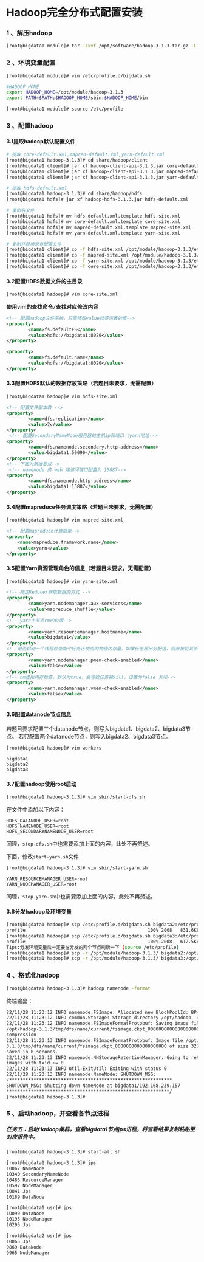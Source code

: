 # Hadoop完全分布式配置安装
### 1 、解压hadoop
```bash
[root@bigdata1 module]# tar -zxvf /opt/software/hadoop-3.1.3.tar.gz -C /opt/module/
```
### 2 、环境变量配置
```bash
[root@bigdata1 module]# vim /etc/profile.d/bigdata.sh
```
```bash
#HADOOP_HOME
export HADOOP_HOME=/opt/module/hadoop-3.1.3
export PATH=$PATH:$HADOOP_HOME/sbin:$HADOOP_HOME/bin
```

```bash
[root@bigdata1 module]# source /etc/profile
```

### 3 、配置hadoop

#### 3.1提取hadoop默认配置文件
```bash
# 提取 core-default.xml,mapred-default.xml,yarn-default.xml
[root@bigdata1 hadoop-3.1.3]# cd share/hadoop/client
[root@bigdata1 client]# jar xf hadoop-client-api-3.1.3.jar core-default.xml
[root@bigdata1 client]# jar xf hadoop-client-api-3.1.3.jar mapred-default.xml
[root@bigdata1 client]# jar xf hadoop-client-api-3.1.3.jar yarn-default.xml

# 提取 hdfs-default.xml
[root@bigdata1 hadoop-3.1.3]# cd share/hadoop/hdfs
[root@bigdata1 hdfs]# jar xf hadoop-hdfs-3.1.3.jar hdfs-default.xml

# 重命名文件
[root@bigdata1 hdfs]# mv hdfs-default.xml.template hdfs-site.xml
[root@bigdata1 hdfs]# mv core-default.xml.template core-site.xml
[root@bigdata1 hdfs]# mv mapred-default.xml.template mapred-site.xml
[root@bigdata1 hdfs]# mv yarn-default.xml.template yarn-site.xml

# 复制并替换原有配置文件
[root@bigdata1 client]# cp -f hdfs-site.xml /opt/module/hadoop-3.1.3/etc/hadoop/
[root@bigdata1 client]# cp -f mapred-site.xml /opt/module/hadoop-3.1.3/etc/hadoop/
[root@bigdata1 client]# cp -f yarn-site.xml /opt/module/hadoop-3.1.3/etc/hadoop/
[root@bigdata1 client]# cp -f core-site.xml /opt/module/hadoop-3.1.3/etc/hadoop/

```

#### 3.2配置HDFS数据文件的主目录

```bash
[root@bigdata1 hadoop]# vim core-site.xml
```
**使用vim的查找命令`/`查找对应修改内容**

```xml
<!-- 配置hadoop文件系统，只需修改value标签包裹的值-->
<property>
        <name>fs.defaultFS</name>
        <value>hdfs://bigdata1:8020</value>
</property>

<property>
        <name>fs.default.name</name>
        <value>hdfs://bigdata1:8020</value>
</property>
```

#### 3.3配置HDFS默认的数据存放策略（若题目未要求，无需配置）

```bash
[root@bigdata1 hadoop]# vim hdfs-site.xml
```

```xml
<!-- 配置文件副本数 -->
<property>
        <name>dfs.replication</name>
        <value>2</value>
</property>
 <!-- 配置SecondaryNameNode服务器的主机ip和端口 |yarn地址-->
<property>
        <name>dfs.namenode.secondary.http-address</name>
        <value>bigdata1:50090</value>
</property>
<!-- 下面为新增要求-->
 <!-- namenode 的 web 端访问端口配置为 15887-->
<property>
        <name>dfs.namenode.http-address</name>
        <value>bigdata1:15887</value>
</property>
```

#### 3.4配置mapreduce任务调度策略（若题目未要求，无需配置）

```bash
[root@bigdata1 hadoop]# vim mapred-site.xml
```

```xml
<!-- 配置mapreduce计算框架-->
<property>
    <name>mapreduce.framework.name</name>
    <value>yarn</value>
</property>
```

#### 3.5配置Yarn资源管理角色的信息（若题目未要求，无需配置）

```bash
[root@bigdata1 hadoop]# vim yarn-site.xml
```

```xml
<!-- 指定Reducer获取数据的方式 -->
<property>
        <name>yarn.nodemanager.aux-services</name>
        <value>mapreduce_shuffle</value>
</property>
<!-- yarn主节点rm的位置-->
<property>
        <name>yarn.resourcemanager.hostname</name>
        <value>bigdata1</value>
</property>
<!--是否启动一个线程检查每个任务正使用的物理内存量，如果任务超出分配值，则直接将其杀掉，默认 是 true -->
<property>
        <name>yarn.nodemanager.pmem-check-enabled</name>
        <value>false</value>
</property>
<!-- nm虚拟内存检查，默认为true，会导致任务被kill，设置为false 关闭-->
<property>
        <name>yarn.nodemanager.vmem-check-enabled</name>
        <value>false</value>
</property>
```

#### 3.6配置datanode节点信息

若题目要求配置三个datanode节点，则写入bigdata1、bigdata2、bigdata3节点。
若只配置两个datanode节点，则写入bigdata2、bigdata3节点。

```bash
[root@bigdata1 hadoop]# vim workers
```

```
bigdata1
bigdata2
bigdata3
```

#### 3.7配置hadoop使用root启动

```bash
[root@bigdata1 hadoop-3.1.3]# vim sbin/start-dfs.sh
```

在文件中添加以下内容：

```
HDFS_DATANODE_USER=root
HDFS_NAMENODE_USER=root
HDFS_SECONDARYNAMENODE_USER=root
```

同理，`stop-dfs.sh`中也需要添加上面的内容，此处不再赘述。

下面，修改`start-yarn.sh`文件

```bash
[root@bigdata1 hadoop-3.1.3]# vim sbin/start-yarn.sh
```

```
YARN_RESOURCEMANAGER_USER=root
YARN_NODEMANAGER_USER=root
```

同理，`stop-yarn.sh`中也需要添加上面的内容，此处不再赘述。

#### 3.8分发hadoop及环境变量

```bash
[root@bigdata1 hadoop]# scp /etc/profile.d/bigdata.sh bigdata2:/etc/profile.d/
profile												100% 2008   831.6KB/s   00:00			# 此为成功的提示
[root@bigdata1 hadoop]# scp /etc/profile.d/bigdata.sh bigdata3:/etc/profile.d/
profile												100% 2008   612.5KB/s   00:00			# 此为成功的提示
Tips:分发环境变量后一定要在分发的两个节点刷新一下 (source /etc/profile)
[root@bigdata1 hadoop]# scp -r /opt/module/hadoop-3.1.3/ bigdata2:/opt/module/
[root@bigdata1 hadoop]# scp -r /opt/module/hadoop-3.1.3/ bigdata3:/opt/module/
```

### 4 、格式化hadoop

```bash
[root@bigdata1 hadoop-3.1.3]# hadoop namenode -format
```

终端输出：

```bash
22/11/28 11:23:12 INFO namenode.FSImage: Allocated new BlockPoolId: BP- 1254736198-192.168.239.157-1669605792805
22/11/28 11:23:12 INFO common.Storage: Storage directory /opt/hadoop- 3.1.3/tmp/dfs/name has been successfully formatted. 											# 出现successfully formatted则证明格式化成功
22/11/28 11:23:12 INFO namenode.FSImageFormatProtobuf: Saving image file
/opt/hadoop-3.1.3/tmp/dfs/name/current/fsimage.ckpt_0000000000000000000 using no
compression
22/11/28 11:23:13 INFO namenode.FSImageFormatProtobuf: Image file /opt/hadoop-
3.1.3/tmp/dfs/name/current/fsimage.ckpt_0000000000000000000 of size 321 bytes
saved in 0 seconds.
22/11/28 11:23:13 INFO namenode.NNStorageRetentionManager: Going to retain 1
images with txid >= 0
22/11/28 11:23:13 INFO util.ExitUtil: Exiting with status 0
22/11/28 11:23:13 INFO namenode.NameNode: SHUTDOWN_MSG:
/************************************************************
SHUTDOWN_MSG: Shutting down NameNode at bigdata1/192.168.239.157
************************************************************/
[root@bigdata1 hadoop-3.1.3]#
```

### 5 、启动hadoop，并查看各节点进程

##### 任务五：启动Hadoop集群，查看bigdata1节点jps进程，将查看结果复制粘贴至对应报告中。

```bash
[root@bigdata1 hadoop-3.1.3]# start-all.sh
```
```bash
[root@bigdata1 hadoop-3.1.3]# jps
10067 NameNode
10340 SecondaryNameNode
10485 ResourceManager
10597 NodeManager
10841 Jps
10189 DataNode
```
```bash
[root@bigdata1 usr]# jps
10099 DataNode
10195 NodeManager
10295 Jps
```
```bash
[root@bigdata2 usr]# jps
10065 Jps
9869 DataNode
9965 NodeManager
```